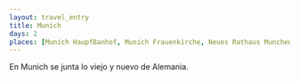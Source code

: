 ```yaml
---
layout: travel_entry
title: Munich
days: 2
places: [Munich HaupfBanhof, Munich Frauenkirche, Neues Rathaus Munchen]
---
```

En Munich se junta lo viejo y nuevo de Alemania.